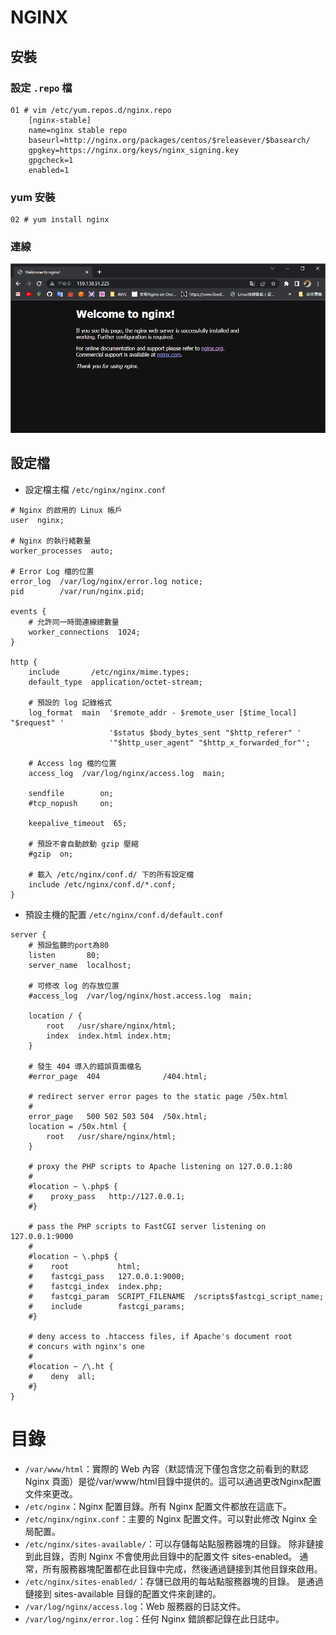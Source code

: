 # NGINX
## 安裝
### 設定 `.repo` 檔
```
01 # vim /etc/yum.repos.d/nginx.repo
    [nginx-stable]
    name=nginx stable repo
    baseurl=http://nginx.org/packages/centos/$releasever/$basearch/
    gpgkey=https://nginx.org/keys/nginx_signing.key
    gpgcheck=1
    enabled=1
```
### yum 安裝
```
02 # yum install nginx
```
### 連線 
![](pic/nginx_setting.png)

## 設定檔
* 設定檔主檔 `/etc/nginx/nginx.conf`
```
# Nginx 的啟用的 Linux 帳戶
user  nginx;

# Nginx 的執行緒數量
worker_processes  auto;

# Error Log 檔的位置
error_log  /var/log/nginx/error.log notice;
pid        /var/run/nginx.pid;

events {
    # 允許同一時間連線總數量
    worker_connections  1024;
}

http {
    include       /etc/nginx/mime.types;
    default_type  application/octet-stream;

    # 預設的 log 記錄格式
    log_format  main  '$remote_addr - $remote_user [$time_local] "$request" '
                      '$status $body_bytes_sent "$http_referer" '
                      '"$http_user_agent" "$http_x_forwarded_for"';

    # Access log 檔的位置
    access_log  /var/log/nginx/access.log  main;

    sendfile        on;
    #tcp_nopush     on;

    keepalive_timeout  65;

    # 預設不會自動啟動 gzip 壓縮
    #gzip  on;

    # 載入 /etc/nginx/conf.d/ 下的所有設定檔
    include /etc/nginx/conf.d/*.conf;
}
```
* 預設主機的配置 `/etc/nginx/conf.d/default.conf`
```
server {
    # 預設監聽的port為80
    listen       80;
    server_name  localhost;

    # 可修改 log 的存放位置
    #access_log  /var/log/nginx/host.access.log  main;

    location / {
        root   /usr/share/nginx/html;
        index  index.html index.htm;
    }

    # 發生 404 導入的錯誤頁面檔名
    #error_page  404              /404.html;

    # redirect server error pages to the static page /50x.html
    #
    error_page   500 502 503 504  /50x.html;
    location = /50x.html {
        root   /usr/share/nginx/html;
    }

    # proxy the PHP scripts to Apache listening on 127.0.0.1:80
    #
    #location ~ \.php$ {
    #    proxy_pass   http://127.0.0.1;
    #}

    # pass the PHP scripts to FastCGI server listening on 127.0.0.1:9000
    #
    #location ~ \.php$ {
    #    root           html;
    #    fastcgi_pass   127.0.0.1:9000;
    #    fastcgi_index  index.php;
    #    fastcgi_param  SCRIPT_FILENAME  /scripts$fastcgi_script_name;
    #    include        fastcgi_params;
    #}

    # deny access to .htaccess files, if Apache's document root
    # concurs with nginx's one
    #
    #location ~ /\.ht {
    #    deny  all;
    #}
}
```



# 目錄
* `/var/www/html`：實際的 Web 內容（默認情況下僅包含您之前看到的默認 Nginx 頁面）是從/var/www/html目錄中提供的。這可以通過更改Nginx配置文件來更改。
* `/etc/nginx`：Nginx 配置目錄。所有 Nginx 配置文件都放在這底下。
* `/etc/nginx/nginx.conf`：主要的 Nginx 配置文件。可以對此修改 Nginx 全局配置。
* `/etc/nginx/sites-available/`：可以存儲每站點服務器塊的目錄。
除非鏈接到此目錄，否則 Nginx 不會使用此目錄中的配置文件 sites-enabled。
通常，所有服務器塊配置都在此目錄中完成，然後通過鏈接到其他目錄來啟用。
* `/etc/nginx/sites-enabled/`：存儲已啟用的每站點服務器塊的目錄。
是通過鏈接到 sites-available 目錄的配置文件來創建的。
* `/var/log/nginx/access.log`：Web 服務器的日誌文件。
* `/var/log/nginx/error.log`：任何 Nginx 錯誤都記錄在此日誌中。